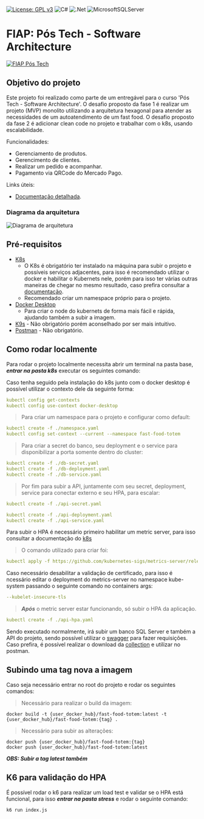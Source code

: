 [![License: GPL v3](https://img.shields.io/badge/License-GPLv3-blue.svg)](https://www.gnu.org/licenses/gpl-3.0)
![C#](https://img.shields.io/badge/c%23-%23239120.svg?style=for-the-badge&logo=c-sharp&logoColor=white)
![.Net](https://img.shields.io/badge/.NET-5C2D91?style=for-the-badge&logo=.net&logoColor=white)
![MicrosoftSQLServer](https://img.shields.io/badge/Microsoft%20SQL%20Server-CC2927?style=for-the-badge&logo=microsoft%20sql%20server&logoColor=white)

# FIAP: Pós Tech - Software Architecture

[![FIAP Pós Tech](https://postech.fiap.com.br/imgs/imgshare.png)](https://postech.fiap.com.br/?gad_source=1&gclid=Cj0KCQjwhfipBhCqARIsAH9msbmkyFZTmYIBomPCo-sGkBPLiiZYAkvTmM1Kx-QjwmYs3_NhyPKvP44aAtdZEALw_wcB)

## Objetivo do projeto
Este projeto foi realizado como parte de um entregável para o curso 'Pós Tech - Software Architecture'.
O desafio proposto da fase 1 é realizar um projeto (MVP) monolito utilizando a arquitetura hexagonal para atender as necessidades de um autoatendimento de um fast food.
O desafio proposto da fase 2 é adicionar clean code no projeto e trabalhar com o k8s, usando escalabilidade.


Funcionalidades:
* Gerenciamento de produtos.
* Gerencimento de clientes.
* Realizar um pedido e acompanhar.
* Pagamento via QRCode do Mercado Pago.

Links úteis:
* [Documentação detalhada](https://docs.google.com/document/d/1YhRbWbEMPwUHi4J2lIz5dQMwZ6KrRzot/edit?usp=sharing&ouid=109865710704677504404&rtpof=true&sd=true).

### Diagrama da arquitetura
![Diagrama de arquitetura](https://github.com/postech-fiap-4soat-g01/FastFoodTotem/blob/main/FIAP%20-%20Fase2%20-%20Arquitetura%20Atual.jpg)
  
## Pré-requisitos
* [K8s](https://kubernetes.io/pt-br/docs/home/)							
	* O K8s é obrigatório ter instalado na máquina para subir o projeto e possíveis serviços adjacentes, para isso é recomendado utilizar o docker e habilitar o Kubernets nele, porém para isso ter várias outras maneiras de chegar no mesmo resultado, caso prefira consultar a [documentação](https://docs.docker.com/desktop/kubernetes/).
	* Recomendado criar um namespace próprio para o projeto.
* [Docker Desktop](https://www.docker.com/products/docker-desktop/)
	* Para criar o node do kubernets de forma mais fácil e rápida, ajudando também a subir a imagem.
* [K9s](https://k9scli.io/) - Não obrigatório porém aconselhado por ser mais intuitivo.
* [Postman](https://www.postman.com/downloads/) - Não obrigatório.

## Como rodar localmente
Para rodar o projeto localmente necessita abrir um terminal na pasta base, ***entrar na pasta k8s*** executar os seguintes comando:

Caso tenha seguido pela instalação do k8s junto com o docker desktop é possível utilizar o contexto dele da seguinte forma:
```yaml
kubectl config get-contexts
kubectl config use-context docker-desktop
```

> Para criar um namespace para o projeto e configurar como default:
```yaml
kubectl create -f ./namespace.yaml
kubectl config set-context --current --namespace fast-food-totem
```

> Para criar a secret do banco, seu deployment e o service para disponibilizar a porta somente dentro do cluster:
```yaml
kubectl create -f ./db-secret.yaml
kubectl create -f ./db-deployment.yaml
kubectl create -f ./db-service.yaml
```

> Por fim para subir a API, juntamente com seu secret, deployment, service para conectar externo e seu HPA, para escalar:
```yaml
kubectl create -f ./api-secret.yaml

kubectl create -f ./api-deployment.yaml
kubectl create -f ./api-service.yaml
```

Para subir o HPA é necessário primeiro habilitar um metric server, para isso consultar a documentação do [k8s](https://github.com/kubernetes-sigs/metrics-server)
> O comando utilizado para criar foi:
```yaml
kubectl apply -f https://github.com/kubernetes-sigs/metrics-server/releases/latest/download/components.yaml
```

Caso necessário desabilitar a validação de certificado, para isso é ncessário editar o deployment do metrics-server no namespace kube-system passando o seguinte comando no containers args:
```yaml
--kubelet-insecure-tls
```

> ***Após*** o metric server estar funcionando, só subir o HPA da aplicação.
```yaml
kubectl create -f ./api-hpa.yaml
```

Sendo executado normalmente, irá subir um banco SQL Server e também a API do projeto, sendo possível utilizar o [swagger](http://localhost:80/swagger/index.html) para fazer requisições.
Caso prefira, é possível realizar o download da [collection](https://github.com/postech-fiap-4soat-g01/FastFoodTotem/blob/main/FastFoodTotem%20-%20Jornada%20dos%20Usu%C3%A1rios.postman_collection.json) e utilizar no postman.

## Subindo uma tag nova a imagem
Caso seja necessário entrar no root do projeto e rodar os seguintes comandos:

> Necessário para realizar o build da imagem:
```Batchfile
docker build -t {user_docker_hub}/fast-food-totem:latest -t {user_docker_hub}/fast-food-totem:{tag} .
```

> Necessário para subir as alterações:
```Batchfile
docker push {user_docker_hub}/fast-food-totem:{tag}
docker push {user_docker_hub}/fast-food-totem:latest
```

***OBS: Subir a tag latest também***

## K6 para validação do HPA
É possível rodar o k6 para realizar um load test e validar se o HPA está funcional, para isso ***entrar na pasta stress*** e rodar o seguinte comando:
```Batchfile
k6 run index.js
```

